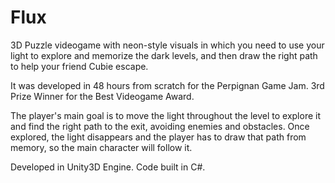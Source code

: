 # Flux
3D Puzzle videogame with neon-style visuals in which you need to use your light to explore and memorize the dark levels, and then draw the right path to help your friend Cubie escape.

It was developed in 48 hours from scratch for the Perpignan Game Jam. 3rd Prize Winner for the Best Videogame Award.

The player's main goal is to move the light throughout the level to explore it and find the right path to the exit, avoiding enemies and obstacles. Once explored, the light disappears and the player has to draw that path from memory, so the main character will follow it.

Developed in Unity3D Engine.
Code built in C#.
